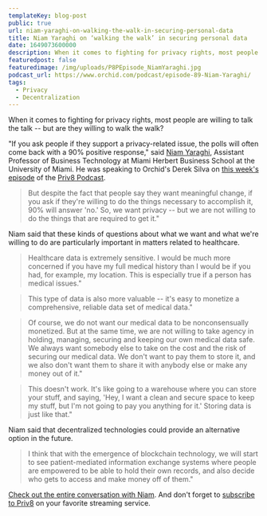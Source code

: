 ```yaml
---
templateKey: blog-post
public: true
url: niam-yaraghi-on-walking-the-walk-in-securing-personal-data
title: Niam Yaraghi on ‘walking the walk’ in securing personal data
date: 1649073600000
description: When it comes to fighting for privacy rights, most people are willing to talk the talk – but are they willing to walk the walk?
featuredpost: false
featuredimage: /img/uploads/P8PEpisode_NiamYaraghi.jpg
podcast_url: https://www.orchid.com/podcast/episode-89-Niam-Yaraghi/
tags:
  - Privacy
  - Decentralization
---
```

When it comes to fighting for privacy rights, most people are willing to talk the talk -- but are they willing to walk the walk?

"If you ask people if they support a privacy-related issue, the polls will often come back with a 90% positive response," said [Niam Yaraghi](https://www.niamyaraghi.com/), Assistant Professor of Business Technology at Miami Herbert Business School at the University of Miami. He was speaking to Orchid's Derek Silva on [this week's episode](https://www.orchid.com/podcast/episode-89-Niam-Yaraghi/) of the [Priv8 Podcast](https://www.orchid.com/podcast/).

> But despite the fact that people say they want meaningful change, if you ask if they're willing to do the things necessary to accomplish it, 90% will answer 'no.' So, we want privacy -- but we are not willing to do the things that are required to get it."

Niam said that these kinds of questions about what we want and what we're willing to do are particularly important in matters related to healthcare.

> Healthcare data is extremely sensitive. I would be much more concerned if you have my full medical history than I would be if you had, for example, my location. This is especially true if a person has medical issues."

> This type of data is also more valuable -- it's easy to monetize a comprehensive, reliable data set of medical data."

> Of course, we do not want our medical data to be nonconsensually monetized. But at the same time, we are not willing to take agency in holding, managing, securing and keeping our own medical data safe. We always want somebody else to take on the cost and the risk of securing our medical data. We don't want to pay them to store it, and we also don't want them to share it with anybody else or make any money out of it."

> This doesn't work. It's like going to a warehouse where you can store your stuff, and saying, 'Hey, I want a clean and secure space to keep my stuff, but I'm not going to pay you anything for it.' Storing data is just like that."

Niam said that decentralized technologies could provide an alternative option in the future.

> I think that with the emergence of blockchain technology, we will start to see patient-mediated information exchange systems where people are empowered to be able to hold their own records, and also decide who gets to access and make money off of them."

[Check out the entire conversation with Niam](https://www.orchid.com/podcast/episode-89-Niam-Yaraghi/). And don't forget to [subscribe to Priv8](https://www.orchid.com/podcast/) on your favorite streaming service.